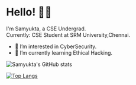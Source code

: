 # Hello! ✌🏻
I'm Samyukta, a CSE Undergrad.<br>
Currently: CSE Student at SRM University,Chennai.
- 👀 I’m interested in CyberSecurity.
- 🌱 I’m currently learning Ethical Hacking.

![Samyukta's GitHub stats](https://github-readme-stats.vercel.app/api?username=Samyukta-14&show_icons=true&theme=midnight-purple)


[![Top Langs](https://github-readme-stats.vercel.app/api/top-langs/?username=Samyukta-14&theme=midnight-purple)](https://github.com/Samyukta-14/github-readme-stats)
